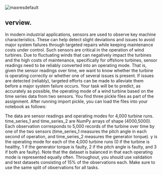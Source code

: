 ![maxresdefault](https://user-images.githubusercontent.com/61338647/170028290-c2b58093-8cf4-4ee9-b08b-77d0cc21e3f8.jpg)
## verview.  
In modern industrial applications, sensors are used to observe key machine characteristics. These can help detect slight deviations and issues to avoid major system failures through targeted repairs while keeping maintenance costs under control.
Such sensors are critical in the operation of wind turbines. Due to fluctuating winds that can negatively impact the turbines and the high costs of maintenance, specifically for offshore turbines, sensor readings need to be reliably converted into an operating mode. That is, given the sensor readings over time, we want to know whether the turbine is operating correctly or whether one of several issues is present. If issues are detected (reliably), targeted efforts can be made to alleviate them before a major system failure occurs.
Your task will be to predict, as accurately as possible, the operating mode of a wind turbine based on the time series data from two sensors.
You find three pickle files as part of the assignment. After running import pickle, you can load the files into your notebook as follows:


The data are sensor readings and operating modes for 4,000 turbine runs. time_series_1 and time_series_2 are NumPy arrays of shape (4000,5000). Each observation corresponds to 5,000 records of the turbine over time by one of the two sensors (time_series_1 measures the pitch angle in each second of operation, and time_series_2 measures the generator torque). y is the operating mode for each of the 4,000 turbine runs (0 if the turbine is healthy, 1 if the generator torque is faulty, 2 if the pitch angle is faulty, and 3 if both are faulty). Note that the dataset is balanced in that each operating mode is represented equally often.
Throughout, you should use validation and test datasets consisting of 15% of the observations each. Make sure to use the same split of observations for all tasks.  
  

